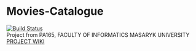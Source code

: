 # Movies-Catalogue
[![Build Status](https://travis-ci.org/MichalBeran/Movies-Catalogue.svg?branch=master)](https://travis-ci.org/MichalBeran/Movies-Catalogue)
<br />
Project from PA165, FACULTY OF INFORMATICS MASARYK UNIVERSITY
<br />
[PROJECT WIKI](https://github.com/MichalBeran/Movies-Catalogue/wiki)
